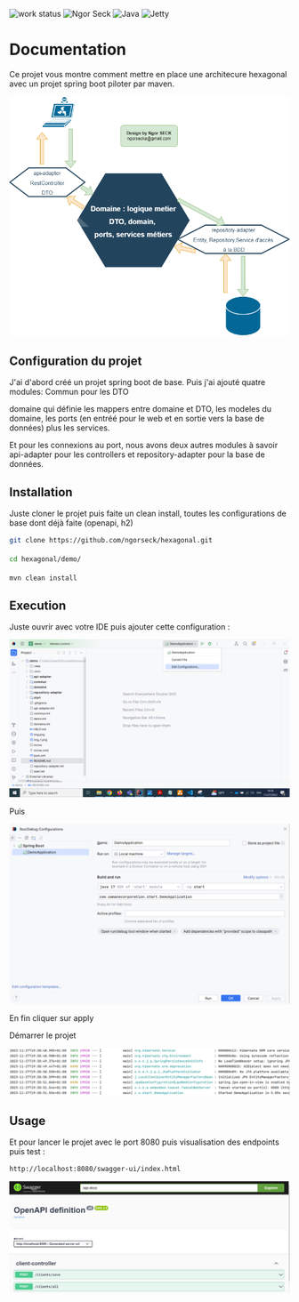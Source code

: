 ![work status](https://img.shields.io/badge/work-on%20progress-red.svg) 
![Ngor Seck](https://img.shields.io/badge/Ngor%20Seck-Java-green) 
![Java](https://img.shields.io/badge/Ngor%20Seck-Struts-yellowgreen)
![Jetty](https://img.shields.io/badge/Ngor%20Seck-JettyWebServer-blue)
# Documentation

Ce projet vous montre comment mettre en place une architecure hexagonal avec un projet spring boot piloter par maven.

![hexagonel.png](hexagonel.png)

## Configuration du projet

J'ai d'abord créé un projet spring boot de base. Puis j'ai ajouté quatre modules:
Commun pour les DTO

domaine qui définie les mappers entre domaine et DTO, les modeles du domaine, les ports (en entréé pour le web et en sortie vers la base de données) plus les services.

Et pour les connexions au port, nous avons deux autres modules à savoir api-adapter pour les controllers et repository-adapter pour la base de données.


## Installation

Juste cloner le projet puis faite un clean install, toutes les configurations de base dont déjà faite (openapi, h2)

```bash
git clone https://github.com/ngorseck/hexagonal.git

cd hexagonal/demo/

mvn clean install
```


## Execution

Juste ouvrir avec votre IDE puis ajouter cette configuration :

![img_2.png](img_2.png)

Puis 

![img.png](img.png)

En fin cliquer sur apply 

Démarrer le projet

![img_1.png](img_1.png)



## Usage

Et pour lancer le projet avec le port 8080 puis visualisation des endpoints puis test :

```bash
http://localhost:8080/swagger-ui/index.html
```
![img_3.png](img_3.png)